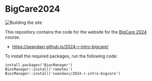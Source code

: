 # BigCare2024

![Building the site](https://github.com/seandavi/2024-r-intro-bigcare/actions/workflows/build_site.yaml/badge.svg)

This repository contains the code for the website for the [BigCare 2024](https://bigcare.uci.edu/) course.

- <https://seandavi.github.io/2024-r-intro-bigcare/>

To install the required packages, run the following code:

```{r}
install.packages('BiocManager')
BiocManager::install('remotes')
BiocManager::install('seandavi/2024-r-intro-bigcare')
```
